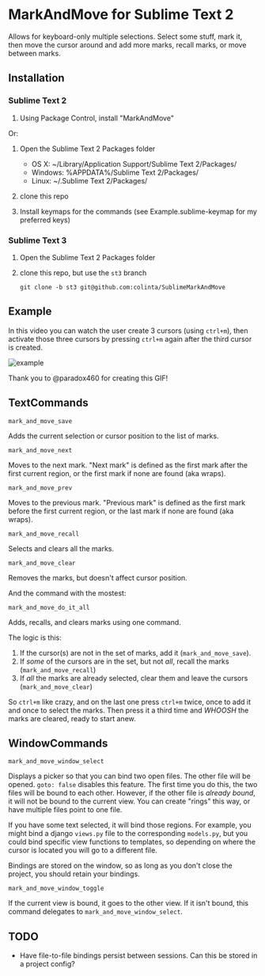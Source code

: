 MarkAndMove for Sublime Text 2
==============================

Allows for keyboard-only multiple selections.  Select some stuff, mark it, then move the cursor around and add more marks, recall marks, or move between marks.


Installation
------------

### Sublime Text 2

1. Using Package Control, install "MarkAndMove"

Or:

1. Open the Sublime Text 2 Packages folder

    - OS X: ~/Library/Application Support/Sublime Text 2/Packages/
    - Windows: %APPDATA%/Sublime Text 2/Packages/
    - Linux: ~/.Sublime Text 2/Packages/

2. clone this repo
3. Install keymaps for the commands (see Example.sublime-keymap for my preferred keys)

### Sublime Text 3

1. Open the Sublime Text 2 Packages folder
2. clone this repo, but use the `st3` branch

       git clone -b st3 git@github.com:colinta/SublimeMarkAndMove

Example
-------

In this video you can watch the user create 3 cursors (using `ctrl+m`), then
activate those three cursors by pressing `ctrl+m` again after the third cursor
is created.

![example](https://f.cloud.github.com/assets/168193/295050/8ab0536c-9446-11e2-86cf-a99e02067ee9.gif)

Thank you to @paradox460 for creating this GIF!

TextCommands
------------

`mark_and_move_save`

Adds the current selection or cursor position to the list of marks.

`mark_and_move_next`

Moves to the next mark.  "Next mark" is defined as the first mark after the first current region, or the first mark if none are found (aka wraps).

`mark_and_move_prev`

Moves to the previous mark.  "Previous mark" is defined as the first mark before the first current region, or the last mark if none are found (aka wraps).

`mark_and_move_recall`

Selects and clears all the marks.

`mark_and_move_clear`

Removes the marks, but doesn't affect cursor position.

And the command with the mostest:

`mark_and_move_do_it_all`

Adds, recalls, and clears marks using one command.

The logic is this:

1. If the cursor(s) are not in the set of marks, add it (`mark_and_move_save`).
2. If *some* of the cursors are in the set, but not *all*, recall the marks (`mark_and_move_recall`)
3. If *all* the marks are already selected, clear them and leave the cursors (`mark_and_move_clear`)

So `ctrl+m` like crazy, and on the last one press `ctrl+m` twice, once to add it and once to select the marks.
Then press it a third time and *WHOOSH* the marks are cleared, ready to start anew.


WindowCommands
--------------

`mark_and_move_window_select`

Displays a picker so that you can bind two open files.  The other file will be opened. `goto: false` disables this feature.
The first time you do this, the two files will be bound to each other.  However, if the other file is *already bound*, it will not
be bound to the current view.  You can create "rings" this way, or have multiple files point to one file.

If you have some text selected, it will bind those regions. For example, you might bind a django `views.py` file to the corresponding `models.py`,
but you could bind specific view functions to templates, so depending on where the cursor is located you will go to a different file.

Bindings are stored on the window, so as long as you don't close the project, you should retain your bindings.

`mark_and_move_window_toggle`

If the current view is bound, it goes to the other view.  If it isn't bound, this command delegates to `mark_and_move_window_select`.

TODO
----

* Have file-to-file bindings persist between sessions.  Can this be stored in a project config?
